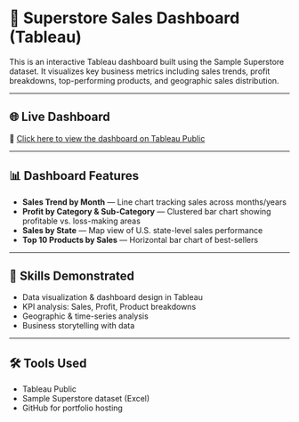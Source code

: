 # 🛒 Superstore Sales Dashboard (Tableau)
This is an interactive Tableau dashboard built using the Sample Superstore dataset. It visualizes key business metrics including sales trends, profit breakdowns, top-performing products, and geographic sales distribution.

---

## 🌐 Live Dashboard

🔗 [Click here to view the dashboard on Tableau Public](https://public.tableau.com/app/profile/aditya.ravindra.chitnis/viz/SuperstoreSalesDashboard_17592661430600/Dashboard1?publish=yes)

---

## 📊 Dashboard Features

- **Sales Trend by Month** — Line chart tracking sales across months/years
- **Profit by Category & Sub-Category** — Clustered bar chart showing profitable vs. loss-making areas
- **Sales by State** — Map view of U.S. state-level sales performance
- **Top 10 Products by Sales** — Horizontal bar chart of best-sellers

---

## 🧠 Skills Demonstrated

- Data visualization & dashboard design in Tableau
- KPI analysis: Sales, Profit, Product breakdowns
- Geographic & time-series analysis
- Business storytelling with data

---

## 🛠 Tools Used

- Tableau Public  
- Sample Superstore dataset (Excel)  
- GitHub for portfolio hosting
